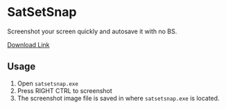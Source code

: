 # SatSetSnap

Screenshot your screen quickly and autosave it with no BS.

[Download Link](https://github.com/tybantarnusa/satsetsnap/releases/download/v0.0.1/satsetsnap.zip)
## Usage
1. Open `satsetsnap.exe`
2. Press RIGHT CTRL to screenshot
3. The screenshot image file is saved in where `satsetsnap.exe` is located.